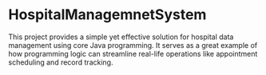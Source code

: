 # HospitalManagemnetSystem
This project provides a simple yet effective solution for hospital data management using core Java programming. It serves as a great example of how programming logic can streamline real-life operations like appointment scheduling and record tracking.
